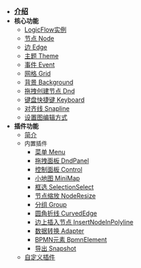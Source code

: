 * [<font size=3>**介绍**</font>](zh/guide/start)
* **核心功能**
  * [LogicFlow实例](zh/guide/basic/logic-flow)
  * [节点 Node](zh/guide/basic/node)
  * [边 Edge](zh/guide/basic/edge)
  * [主题 Theme](zh/guide/basic/theme)
  * [事件 Event](zh/guide/basic/event)
  * [网格 Grid](zh/guide/basic/grid)
  * [背景 Background](zh/guide/basic/background)
  * [拖拽创建节点 Dnd](zh/guide/basic/dnd)
  * [键盘快捷键 Keyboard](zh/guide/basic/keyboard)
  * [对齐线 Snapline](zh/guide/basic/snapline)
  * [设置图编辑方式](zh/guide/basic/silent-mode)
* **插件功能**
  * [简介](zh/guide/extension/extension-intro)
  * <font size=2>内置插件</font>
    * [菜单 Menu](zh/guide/extension/component-menu)
    * [拖拽面板 DndPanel](zh/guide/extension/component-dnd-panel)
    * [控制面板 Control](zh/guide/extension/component-control)
    * [小地图 MiniMap](zh/guide/extension/component-minimap)
    * [框选 SelectionSelect](zh/guide/extension/component-selection)
    * [节点缩放 NodeResize](zh/guide/extension/extension-node-resize)
    * [分组 Group](zh/guide/extension/component-group)
    * [圆角折线 CurvedEdge](zh/guide/extension/curved-edge)
    * [边上插入节点 InsertNodeInPolyline](zh/guide/extension/extension-insert-node-in-polyline)
    * [数据转换 Adapter](zh/guide/extension/adapter)
    * [BPMN元素 BpmnElement](zh/guide/extension/bpmn-element)
    * [导出 Snapshot](zh/guide/extension/snapshot)
  * [自定义插件](zh/guide/extension/component-custom)